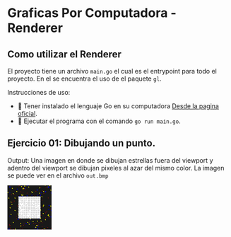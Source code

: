 # Graficas Por Computadora - Renderer

## Como utilizar el Renderer
El proyecto tiene un archivo `main.go` el cual es el entrypoint para todo el proyecto. En el se encuentra el uso de el paquete `gl`.

Instrucciones de uso:
- 💽 Tener instalado el lenguaje Go en su computadora [Desde la pagina oficial](https://go.dev/doc/install).
- 🚀 Ejecutar el programa con el comando `go run main.go`.
## Ejercicio 01: Dibujando un punto.
Output: Una imagen en donde se dibujan estrellas fuera del viewport y adentro del viewport se dibujan pixeles al azar del mismo color. La imagen se puede ver en el archivo `out.bmp`

![](out.bmp)

